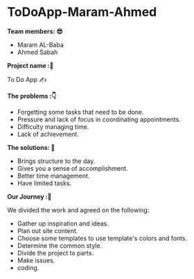 # ToDoApp-Maram-Ahmed

**Team members: 😎**
* Maram AL-Baba
* Ahmed Sabah

**Project name :📍**
 
To Do App ✍

**The problems :👇**
* Forgetting some tasks that need to be done.
* Pressure and lack of focus in coordinating appointments.
* Difficulty managing time.
* Lack of achievement.

**The solutions: 🤞**
* Brings structure to the day.
* Gives you a sense of accomplishment.
* Better time management.
* Have limited tasks.

**Our Journey :🚀**

We divided the work and agreed on the following:
* Gather up inspiration and ideas.
* Plan out site content.
* Choose some templates to use template's colors and fonts.
* Determine the common style.
* Divide the project to parts.
* Make issues.
* coding.

